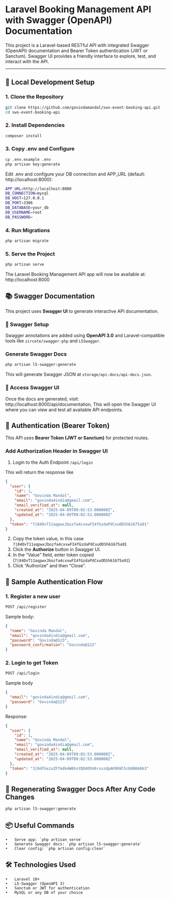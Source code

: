 # Laravel Booking Management API with Swagger (OpenAPI) Documentation

This project is a Laravel-based RESTful API with integrated Swagger (OpenAPI) documentation and Bearer Token authentication (JWT or Sanctum). Swagger UI provides a friendly interface to explore, test, and interact with the API.

---

## 🚀 Local Development Setup

### 1. Clone the Repository

```bash
git clone https://github.com/govindamandal/sws-event-booking-api.git
cd sws-event-booking-api
```

### 2. Install Dependencies
```bash
composer install
```

### 3. Copy .env and Configure
```bash
cp .env.example .env
php artisan key:generate
```

Edit .env and configure your DB connection and APP_URL (default: http://localhost:8000):
```bash
APP_URL=http://localhost:8000
DB_CONNECTION=mysql
DB_HOST=127.0.0.1
DB_PORT=3306
DB_DATABASE=your_db
DB_USERNAME=root
DB_PASSWORD=
```

### 4. Run Migrations
```bash
php artisan migrate
```

### 5. Serve the Project
```bash
php artisan serve
```
The Laravel Booking Management API app will now be available at: http://localhost:8000

## 📚 Swagger Documentation

This project uses __Swagger UI__ to generate interactive API documentation.

### 🔧 Swagger Setup
Swagger annotations are added using __OpenAPI 3.0__ and Laravel-compatible tools like `zircote/swagger-php` and `L5Swagger`.

### Generate Swagger Docs
```bash
php artisan l5-swagger:generate
```

This will generate Swagger JSON at `storage/api-docs/api-docs.json`.

### 📖 Access Swagger UI

Once the docs are generated, visit: http://localhost:8000/api/documentation, This will open the Swagger UI where you can view and test all available API endpoints.

## 🔐 Authentication (Bearer Token)

This API uses __Bearer Token (JWT or Sanctum)__ for protected routes.

### Add Authorization Header in Swagger UI

1. Login to the Auth Endpoint `/api/login`

This will return the response like 

```json
{
  "user": {
    "id": 1,
    "name": "Govinda Mandal",
    "email": "govinda4india@gmail.com",
    "email_verified_at": null,
    "created_at": "2025-04-09T09:02:53.000000Z",
    "updated_at": "2025-04-09T09:02:53.000000Z"
  },
  "token": "7|84OvT11aqpwxJbozfa4cxxwFI4fGzdaPdCxuODSh61675a91"
}
```

2. Copy the token value, in this case `7|84OvT11aqpwxJbozfa4cxxwFI4fGzdaPdCxuODSh61675a91`
3. Click the __Authorize__ button in Swagger UI.
4. In the “Value” field, enter token copied (`7|84OvT11aqpwxJbozfa4cxxwFI4fGzdaPdCxuODSh61675a91`)
5. Click “Authorize” and then “Close”.

## 🧪 Sample Authentication Flow

### 1. Register a new user
```bash
POST /api/register
```
Sample body:
```json
{
  "name": "Govinda Mandal",
  "email": "govinda4india@gmail.com",
  "password": "Govinda@123",
  "password_confirmation": "Govinda@123"
}
```

### 2. Login to get Token

```bash
POST /api/login
```
Sample body
```json
{
  "email": "govinda4india@gmail.com",
  "password": "Govinda@123"
}
```
Response:
```json
{
  "user": {
    "id": 1,
    "name": "Govinda Mandal",
    "email": "govinda4india@gmail.com",
    "email_verified_at": null,
    "created_at": "2025-04-09T09:02:53.000000Z",
    "updated_at": "2025-04-09T09:02:53.000000Z"
  },
  "token": "3|8dfGxzuZFTmdk4W6hsYQD4OhV6rsxzdpAK9hNl5cb00846b3"
}
```

## 🔄 Regenerating Swagger Docs After Any Code Changes

```bash
php artisan l5-swagger:generate
```
## 📦 Useful Commands

	•	Serve app: `php artisan serve`
	•	Generate Swagger docs: `php artisan l5-swagger:generate`
	•	Clear config: `php artisan config:clear`

## 🛠️ Technologies Used
	•	Laravel 10+
	•	L5-Swagger (OpenAPI 3)
	•	Sanctum or JWT for authentication
	•	MySQL or any DB of your choice

